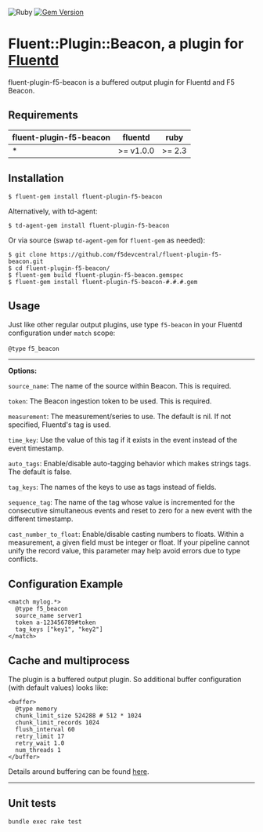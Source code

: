 ![Ruby](https://github.com/f5devcentral/fluent-plugin-f5-beacon/workflows/Ruby/badge.svg) [![Gem Version](https://badge.fury.io/rb/fluent-plugin-f5-beacon.svg)](https://badge.fury.io/rb/fluent-plugin-f5-beacon)

# Fluent::Plugin::Beacon, a plugin for [Fluentd](http://fluentd.org)

fluent-plugin-f5-beacon is a buffered output plugin for Fluentd and F5 Beacon.

## Requirements

| fluent-plugin-f5-beacon | fluentd | ruby |
|------------------------|---------|------|
| * | >= v1.0.0  | >= 2.3 |

## Installation

    $ fluent-gem install fluent-plugin-f5-beacon

Alternatively, with td-agent:

    $ td-agent-gem install fluent-plugin-f5-beacon

Or via source (swap `td-agent-gem` for `fluent-gem` as needed):

    $ git clone https://github.com/f5devcentral/fluent-plugin-f5-beacon.git
    $ cd fluent-plugin-f5-beacon/
    $ fluent-gem build fluent-plugin-f5-beacon.gemspec
    $ fluent-gem install fluent-plugin-f5-beacon-#.#.#.gem

## Usage

Just like other regular output plugins, use type `f5-beacon` in your Fluentd configuration under `match` scope:

`@type` `f5_beacon`

--------------

**Options:**

`source_name`: The name of the source within Beacon.  This is required.

`token`: The Beacon ingestion token to be used.  This is required.

`measurement`: The measurement/series to use.  The default is nil.  If not specified, Fluentd's tag is used.

`time_key`: Use the value of this tag if it exists in the event instead of the event timestamp.

`auto_tags`: Enable/disable auto-tagging behavior which makes strings tags.  The default is false.

`tag_keys`: The names of the keys to use as tags instead of fields.

`sequence_tag`: The name of the tag whose value is incremented for the consecutive simultaneous events and reset to zero for a new event with the different timestamp.

`cast_number_to_float`: Enable/disable casting numbers to floats.  Within a measurement, a given field must be integer or float.  If your pipeline cannot unify the record value, this parameter may help avoid errors due to type conflicts.

## Configuration Example

```
<match mylog.*>
  @type f5_beacon
  source_name server1
  token a-123456789#token
  tag_keys ["key1", "key2"]
</match>
```

## Cache and multiprocess

The plugin is a buffered output plugin.  So additional buffer configuration (with default values) looks like:

```
<buffer>
  @type memory
  chunk_limit_size 524288 # 512 * 1024
  chunk_limit_records 1024
  flush_interval 60
  retry_limit 17
  retry_wait 1.0
  num_threads 1
</buffer>
```

Details around buffering can be found [here](https://docs.fluentd.org/buffer).

---

## Unit tests

```
bundle exec rake test
```

